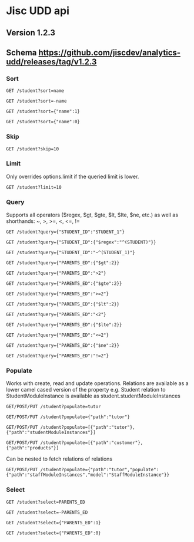 # Jisc UDD api
## Version 1.2.3
## Schema https://github.com/jiscdev/analytics-udd/releases/tag/v1.2.3

### Sort

`GET /student?sort=name`

`GET /student?sort=-name`

`GET /student?sort={"name":1}`

`GET /student?sort={"name":0}`


### Skip

`GET /student?skip=10`


### Limit
Only overrides options.limit if the queried limit is lower.

`GET /student?limit=10`


### Query
Supports all operators ($regex, $gt, $gte, $lt, $lte, $ne, etc.) as well as shorthands: ~, >, >=, <, <=, !=

`GET /student?query={"STUDENT_ID":"STUDENT_1"}`

`GET /student?query={"STUDENT_ID":{"$regex":"^(STUDENT)"}}`

`GET /student?query={"STUDENT_ID":"~^(STUDENT_1)"}`

`GET /student?query={"PARENTS_ED":{"$gt":2}}`

`GET /student?query={"PARENTS_ED":">2"}`

`GET /student?query={"PARENTS_ED":{"$gte":2}}`

`GET /student?query={"PARENTS_ED":">=2"}`

`GET /student?query={"PARENTS_ED":{"$lt":2}}`

`GET /student?query={"PARENTS_ED":"<2"}`

`GET /student?query={"PARENTS_ED":{"$lte":2}}`

`GET /student?query={"PARENTS_ED":"<=2"}`

`GET /student?query={"PARENTS_ED":{"$ne":2}}`

`GET /student?query={"PARENTS_ED":"!=2"}`


### Populate
Works with create, read and update operations.
Relations are available as a lower camel cased version of the property
e.g. Student relation to StudentModuleInstance is available as student.studentModuleInstances


`GET/POST/PUT /student?populate=tutor`

`GET/POST/PUT /student?populate={"path":"tutor"}`

`GET/POST/PUT /student?populate=[{"path":"tutor"},{"path":"studentModuleInstances"}]`

`GET/POST/PUT /student?populate=[{"path":"customer"},{"path":"products"}]`


Can be nested to fetch relations of relations

`GET/POST/PUT /student?populate={"path":"tutor","populate":{"path":"staffModuleInstances","model":"StaffModuleInstance"}}`

### Select
`GET /student?select=PARENTS_ED`

`GET /student?select=-PARENTS_ED`

`GET /student?select={"PARENTS_ED":1}`

`GET /student?select={"PARENTS_ED":0}`
